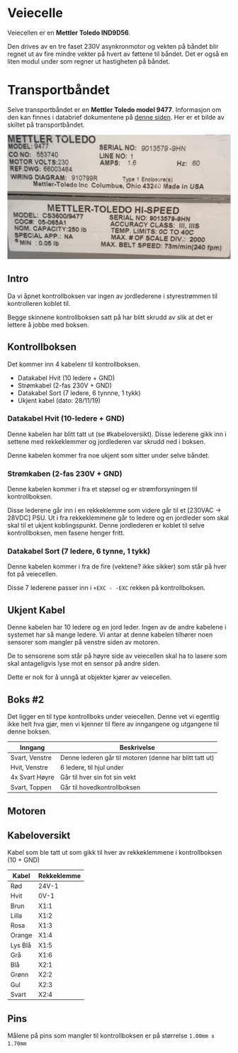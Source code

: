 # Veiecelle

Veiecellen er en **Mettler Toledo IND9D56**.

Den drives av en tre faset 230V asynkronmotor og vekten på båndet blir regnet ut av fire mindre vekter på hvert av føttene til båndet. Det er også en liten modul under som regner ut hastigheten på båndet.

# Transportbåndet

Selve transportbåndet er en **Mettler Toledo model 9477**. Informasjon om den kan finnes i databrief dokumentene på [denne siden](https://kennedyscales.com/product/9477ind9d57/). Her er et bilde av skiltet på transportbåndet.

![](https://github.com/robotikklinja/veiecelle/blob/master/bilder/transportbaand_skilt.jpg)

## Intro

Da vi åpnet kontrollboksen var ingen av jordlederene i styrestrømmen til kontrolleren koblet til.

Begge skinnene kontrollboksen satt på har blitt skrudd av slik at det er lettere å jobbe med boksen.

## Kontrollboksen

Det kommer inn 4 kabelenr til kontrollboksen.

- Datakabel Hvit (10 ledere + GND)
- Strømkabel (2-fas 230V + GND)
- Datakabel Sort (7 ledere, 6 tynnne, 1 tykk)
- Ukjent kabel (dato: 28/11/19)

### Datakabel Hvit (10-ledere + GND)

Denne kabelen har blitt tatt ut (se #kabeloversikt). Disse lederene gikk inn i settene med rekkeklemmer og jordlederen var skrudd ned i boksen.

Denne kabelen kommer fra noe ukjent som sitter under selve båndet.

### Strømkaben (2-fas 230V + GND)

Denne kabelen kommer i fra et støpsel og er strømforsyningen til kontrollboksen.

Disse lederene går inn i en rekkeklemme som videre går til et [230VAC -> 28VDC] PSU. Ut i fra rekkeklemmene går to ledere og en jordleder som skal skal til et ukjent koblingspunkt. Denne jordlederen er koblet til selve kontrollboksen, men fasene henger fritt.

### Datakabel Sort (7 ledere, 6 tynne, 1 tykk)

Denne kabelen kommer i fra de fire (vektene? ikke sikker) som står på hver fot på veiecellen.

Disse 7 lederene passer inn i `+EXC - -EXC` rekken på kontrollboksen.

## Ukjent Kabel

Denne kabelen har 10 ledere og en jord leder. Ingen av de andre kabelene i systemet har så mange ledere. Vi antar at denne kabelen tilhører noen sensorer som mangler på venstre siden av motoren. 

De to sensorene som står på høyre side av veiecellen skal ha to lasere som skal antageligvis lyse mot en sensor på andre siden.

Dette er nok for å unngå at objekter kjører av veiecellen.

## Boks #2

Det ligger en til type kontrollboks under veiecellen. Denne vet vi egentlig ikke helt hva gjør, men vi kjenner til flere av inngangene og utgangene til denne boksen.

| Inngang        | Beskrivelse                                             |
|----------------|---------------------------------------------------------|
| Svart, Venstre | Denne lederen går til motoren (denne har blitt tatt ut) |
| Hvit, Venstre  | 6 ledere, til hjul under                                |
| 4x Svart Høyre | Går til hver sin fot sin vekt                           |
| Svart, Toppen  | Går til hovedkontrollboksen                             |

## Motoren

## Kabeloversikt

Kabel som ble tatt ut som gikk til hver av rekkeklemmene i kontrollboksen (10 + GND)

| Kabel   | Rekkeklemme |
|---------|-------------|
| Rød     | 24V-1       |
| Hvit    | 0V-1        |
| Brun    | X1:1        |
| Lilla   | X1:2        |
| Rosa    | X1:3        |
| Orange  | X1:4        |
| Lys Blå | X1:5        |
| Grå     | X1:6        |
| Blå     | X2:1        |
| Grønn   | X2:2        |
| Gul     | X2:3        |
| Svart   | X2:4        |

## Pins

Målene på pins som mangler til kontrollboksen er på størrelse `1.00mm x 1.70mm`
